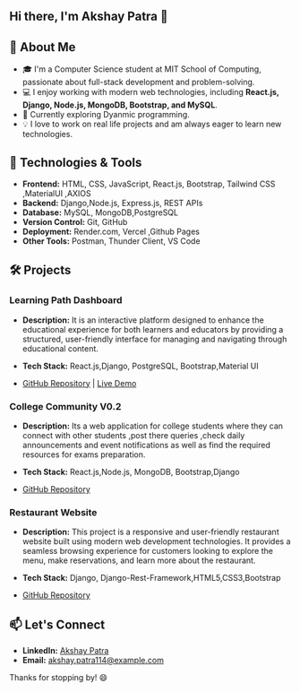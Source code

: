 
## Hi there, I'm Akshay Patra 👋

## 🚀 About Me

- 🎓 I'm a Computer Science student at MIT School of Computing, passionate about full-stack development and problem-solving.
- 💻 I enjoy working with modern web technologies, including **React.js, Django, Node.js, MongoDB, Bootstrap, and MySQL**.
- 🌱 Currently exploring Dyanmic programming.
- 💡 I love to work on real life  projects and am always eager to learn new technologies.

## 🔧 Technologies & Tools
- **Frontend:** HTML, CSS, JavaScript, React.js, Bootstrap, Tailwind CSS ,MaterialUI ,AXIOS
- **Backend:**  Django,Node.js, Express.js, REST APIs
- **Database:** MySQL, MongoDB,PostgreSQL
- **Version Control:** Git, GitHub
- **Deployment:** Render.com, Vercel ,Github Pages
- **Other Tools:** Postman, Thunder Client,  VS Code

## 🛠️ Projects

### Learning Path Dashboard
- **Description:** It is an interactive platform designed to enhance the educational experience for both learners and educators by providing a structured,
                    user-friendly interface for managing and navigating through educational content.
  
- **Tech Stack:** React.js,Django, PostgreSQL, Bootstrap,Material UI
- [GitHub Repository](https://github.com/akshaypatra/LearningPathDashboard-frontend) | [Live Demo](https://akshaypatra.github.io/LearningPathDashboard-frontend/)


### College Community V0.2
- **Description:** Its a web application for college students where they can connect with other students ,post there queries ,check daily
                    announcements and event notifications as well as find the required resources for exams preparation.
  
- **Tech Stack:** React.js,Node.js, MongoDB, Bootstrap,Django
- [GitHub Repository](https://github.com/akshaypatra/College-Community-V0.2 ) 


###  Restaurant Website
- **Description:** This project is a responsive and user-friendly restaurant website built using modern web development technologies.
    It provides a seamless browsing experience for customers looking to explore the menu, make reservations, and learn more about the restaurant.
  
- **Tech Stack:** Django, Django-Rest-Framework,HTML5,CSS3,Bootstrap

- [GitHub Repository](https://github.com/akshaypatra/Little-Lemon-Restaurant)



## 📫 Let's Connect
- **LinkedIn:** [Akshay Patra](https://www.linkedin.com/in/akshay-patra-6a8b67259/)
- **Email:** [akshay.patra114@example.com](mailto:akshay.patra114@gmail.com)

Thanks for stopping by! 😄

<!---
akshaypatra/akshaypatra is a ✨ special ✨ repository because its `README.md` (this file) appears on your GitHub profile.
You can click the Preview link to take a look at your changes.
--->
